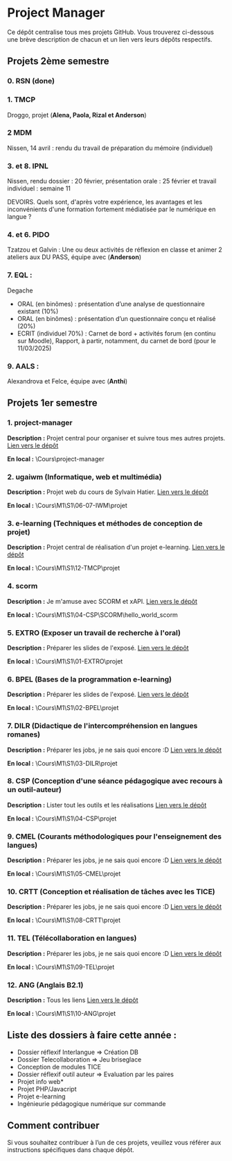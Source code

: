 # Project Manager

Ce dépôt centralise tous mes projets GitHub. Vous trouverez ci-dessous une brève description de chacun et un lien vers leurs dépôts respectifs.

## Projets 2ème semestre

### 0. RSN (done)

### 1. TMCP
Droggo, projet (**Alena, Paola, Rizal et Anderson**)

### 2 MDM
Nissen, 14 avril : rendu du travail de préparation du mémoire (individuel)

### 3. et 8. IPNL
Nissen, rendu dossier : 20 février, présentation orale : 25 février et travail individuel : semaine 11

DEVOIRS. Quels sont, d'après votre expérience, les avantages et les inconvénients d'une formation fortement médiatisée par le numérique en langue ?

### 4. et 6. PIDO
Tzatzou et Galvin : Une ou deux activités de réflexion en classe et animer 2 ateliers aux DU PASS, équipe avec (**Anderson**)

### 7. EQL : 
Degache
- ORAL (en binômes) : présentation d’une analyse de questionnaire existant (10%)
- ORAL (en binômes) : présentation d’un questionnaire conçu et réalisé (20%)
- ECRIT (individuel 70%) : Carnet de bord + activités forum (en continu sur Moodle), Rapport, à partir, notamment, du carnet de bord (pour le 11/03/2025)

### 9. AALS : 
Alexandrova et Felce, équipe avec (**Anthi**)





## Projets 1er semestre

### 1. project-manager

**Description :** Projet central pour organiser et suivre tous mes autres projets.
[Lien vers le dépôt](https://github.com/ugadavid/project-manager)

**En local :** \Cours\project-manager

### 2. ugaiwm (Informatique, web et multimédia)

**Description :** Projet web du cours de Sylvain Hatier.
[Lien vers le dépôt](https://github.com/ugadavid/ugaiwm)

**En local :** \Cours\M1\S1\06-07-IWM\projet

### 3. e-learning (Techniques et méthodes de conception de projet)

**Description :** Projet central de réalisation d'un projet e-learning.
[Lien vers le dépôt](https://github.com/ugadavid/e-learning)

**En local :** \Cours\M1\S1\12-TMCP\projet

### 4. scorm

**Description :** Je m'amuse avec SCORM et xAPI.
[Lien vers le dépôt](https://github.com/ugadavid/scorm)

**En local :** \Cours\M1\S1\04-CSP\SCORM\hello_world_scorm

### 5. EXTRO (Exposer un travail de recherche à l'oral)

**Description :** Préparer les slides de l'exposé.
[Lien vers le dépôt](https://github.com/ugadavid/ugaextro)

**En local :** \Cours\M1\S1\01-EXTRO\projet

### 6. BPEL (Bases de la programmation e-learning)

**Description :** Préparer les slides de l'exposé.
[Lien vers le dépôt](https://github.com/ugadavid/ugabpel)

**En local :** \Cours\M1\S1\02-BPEL\projet

### 7. DILR (Didactique de l'intercompréhension en langues romanes)

**Description :** Préparer les jobs, je ne sais quoi encore :D
[Lien vers le dépôt](https://github.com/ugadavid/ugadilr)

**En local :** \Cours\M1\S1\03-DILR\projet

### 8. CSP (Conception d'une séance pédagogique avec recours à un outil-auteur)

**Description :** Lister tout les outils et les réalisations
[Lien vers le dépôt](https://github.com/ugadavid/ugacsp)

**En local :** \Cours\M1\S1\04-CSP\projet

### 9. CMEL (Courants méthodologiques pour l'enseignement des langues)

**Description :** Préparer les jobs, je ne sais quoi encore :D
[Lien vers le dépôt](https://github.com/ugadavid/ugacmel)

**En local :** \Cours\M1\S1\05-CMEL\projet

### 10. CRTT (Conception et réalisation de tâches avec les TICE)

**Description :** Préparer les jobs, je ne sais quoi encore :D
[Lien vers le dépôt](https://github.com/ugadavid/ugacrtt)

**En local :** \Cours\M1\S1\08-CRTT\projet

### 11. TEL (Télécollaboration en langues)

**Description :** Préparer les jobs, je ne sais quoi encore :D
[Lien vers le dépôt](https://github.com/ugadavid/ugatel)

**En local :** \Cours\M1\S1\09-TEL\projet

### 12. ANG (Anglais B2.1)

**Description :** Tous les liens
[Lien vers le dépôt](https://github.com/ugadavid/ugaang)

**En local :** \Cours\M1\S1\10-ANG\projet

## Liste des dossiers à faire cette année :

- Dossier réflexif Interlangue => Création DB
- Dossier Telecollaboration => Jeu briseglace
- Conception de modules TICE
- Dossier réflexif outil auteur => Evaluation par les paires
- Projet info web\*
- Projet PHP/Javacript
- Projet e-learning
- Ingénieurie pédagogique numérique sur commande

## Comment contribuer

Si vous souhaitez contribuer à l’un de ces projets, veuillez vous référer aux instructions spécifiques dans chaque dépôt.
